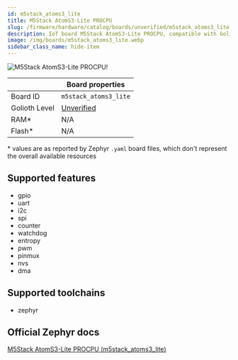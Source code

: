 ```yaml
---
id: m5stack_atoms3_lite
title: M5Stack AtomS3-Lite PROCPU
slug: /firmware/hardware/catalog/boards/unverified/m5stack_atoms3_lite
description: IoT board M5Stack AtomS3-Lite PROCPU, compatible with Golioth at unverified level.
image: /img/boards/m5stack_atoms3_lite.webp
sidebar_class_name: hide-item
---
```


[//]: # (This is an auto-generated file, do not edit! Changes to it will be lost upon re-generation)

![M5Stack AtomS3-Lite PROCPU!](/img/boards/m5stack_atoms3_lite.webp "M5Stack AtomS3-Lite PROCPU")

|                | Board properties     |
| -------------  | -------------------- |
| Board ID       | `m5stack_atoms3_lite` |
| Golioth Level  | [Unverified](/firmware/hardware#unverified-boards) |
| RAM*           | N/A |
| Flash*         | N/A |

\* values are as reported by Zephyr `.yaml` board files, which don't represent the overall available resources



## Supported features

* gpio
* uart
* i2c
* spi
* counter
* watchdog
* entropy
* pwm
* pinmux
* nvs
* dma

## Supported toolchains

* zephyr

## Official Zephyr docs

[M5Stack AtomS3-Lite PROCPU (m5stack_atoms3_lite)](https://docs.zephyrproject.org/latest/boards/m5stack/m5stack_atoms3_lite/doc/index.html)
